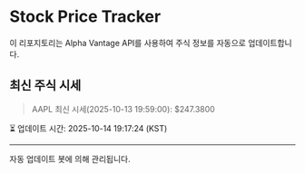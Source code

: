 
# Stock Price Tracker

이 리포지토리는 Alpha Vantage API를 사용하여 주식 정보를 자동으로 업데이트합니다.

## 최신 주식 시세
> AAPL 최신 시세(2025-10-13 19:59:00): $247.3800

⏳ 업데이트 시간: 2025-10-14 19:17:24 (KST)

---
자동 업데이트 봇에 의해 관리됩니다.

